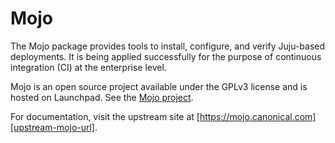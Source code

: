 # Mojo

The Mojo package provides tools to install, configure, and verify Juju-based
deployments. It is being applied successfully for the purpose of continuous
integration (CI) at the enterprise level.

Mojo is an open source project available under the GPLv3 license and is hosted
on Launchpad. See the [Mojo project][mojo].

For documentation, visit the upstream site at
[https://mojo.canonical.com][upstream-mojo-url].


<!-- LINKS -->

[mojo]: https://launchpad.net/mojo
[upstream-mojo-url]: https://mojo.canonical.com
